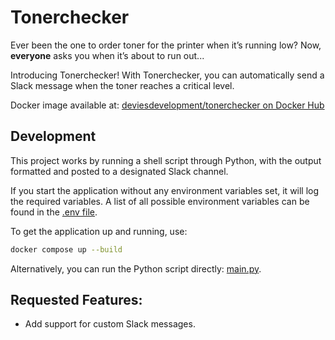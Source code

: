 # Tonerchecker

Ever been the one to order toner for the printer when it’s running low? Now, __everyone__ asks you when it’s about to run out...

Introducing Tonerchecker! With Tonerchecker, you can automatically send a Slack message when the toner reaches a critical level.

Docker image available at: [deviesdevelopment/tonerchecker on Docker Hub](https://hub.docker.com/repository/docker/deviesdevelopment/tonerchecker)

## Development

This project works by running a shell script through Python, with the output formatted and posted to a designated Slack channel.

If you start the application without any environment variables set, it will log the required variables. A list of all possible environment variables can be found in the [.env file](.env).

To get the application up and running, use:
```bash
docker compose up --build
```

Alternatively, you can run the Python script directly: [main.py](main.py).

## Requested Features:

- Add support for custom Slack messages.
